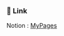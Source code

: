 ### 📝 Link    
Notion : [MyPages](https://ninth-agenda-0c7.notion.site/MyPages-10ad382c218d808ca1e9f65b3c8ec371)

